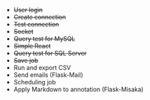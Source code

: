 - ~~User login~~
- ~~Create connection~~
- ~~Test connection~~
- ~~Socket~~
- ~~Query test for MySQL~~
- ~~Simple React~~
- ~~Query test for SQL Server~~
- ~~Save job~~
- Run and export CSV
- Send emails (Flask-Mail)
- Scheduling job
- Apply Markdown to annotation (Flask-Misaka)